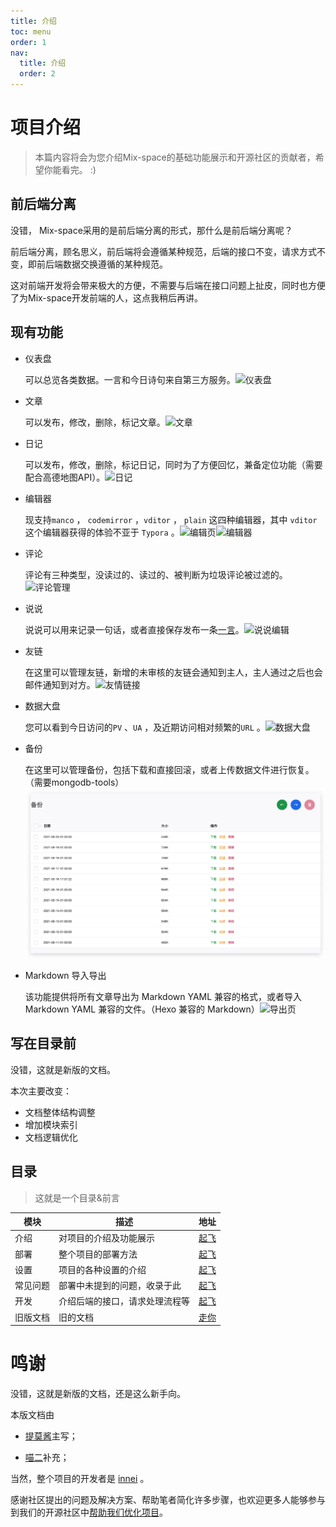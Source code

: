 ```yaml
---
title: 介绍
toc: menu
order: 1
nav:
  title: 介绍
  order: 2
---
```

# 项目介绍

> 本篇内容将会为您介绍Mix-space的基础功能展示和开源社区的贡献者，希望你能看完。 :)

## 前后端分离

没错， Mix-space采用的是前后端分离的形式，那什么是前后端分离呢？

前后端分离，顾名思义，前后端将会遵循某种规范，后端的接口不变，请求方式不变，即前后端数据交换遵循的某种规范。

这对前端开发将会带来极大的方便，不需要与后端在接口问题上扯皮，同时也方便了为Mix-space开发前端的人，这点我稍后再讲。

## 现有功能

- 仪表盘

  可以总览各类数据。一言和今日诗句来自第三方服务。![仪表盘](https://cdn.jsdelivr.net/gh/mx-space/docs-images@latest/images/V0BRMI.png)

- 文章

  可以发布，修改，删除，标记文章。![文章](https://cdn.jsdelivr.net/gh/mx-space/docs-images@latest/images/Vd1kAW.png)

- 日记

  可以发布，修改，删除，标记日记，同时为了方便回忆，兼备定位功能（需要配合高德地图API）。![日记](https://cdn.jsdelivr.net/gh/mx-space/docs-images@latest/images/mAwG4T.png)

- 编辑器

  现支持`manco` ， `codemirror` ，`vditor` ， `plain` 这四种编辑器，其中 `vditor` 这个编辑器获得的体验不亚于 `Typora` 。![编辑页](https://cdn.jsdelivr.net/gh/mx-space/docs-images@latest/images/ROaydk.png)![编辑器](https://cdn.jsdelivr.net/gh/mx-space/docs@latest/docs/images/manco.png)

- 评论

  评论有三种类型，没读过的、读过的、被判断为垃圾评论被过滤的。![评论管理](https://cdn.jsdelivr.net/gh/mx-space/docs-images@latest/images/oNhuO0.png)

- 说说

  说说可以用来记录一句话，或者直接保存发布一条[一言](https://hitokoto.cn/)。![说说编辑](https://cdn.jsdelivr.net/gh/mx-space/docs-images@latest/images/gMs43j.png)

- 友链

  在这里可以管理友链，新增的未审核的友链会通知到主人，主人通过之后也会邮件通知到对方。![友情链接](https://cdn.jsdelivr.net/gh/mx-space/docs-images@latest/images/2rNFVS.png)

- 数据大盘

  您可以看到今日访问的`PV` 、`UA` ，及近期访问相对频繁的`URL` 。![数据大盘](https://cdn.jsdelivr.net/gh/mx-space/docs-images@latest/images/2ke5KU.png)

- 备份

  在这里可以管理备份，包括下载和直接回滚，或者上传数据文件进行恢复。（需要mongodb-tools）![备份](https://raw.githubusercontent.com/mx-space/docs-images/master/images/0cTOSl.png)

- Markdown 导入导出

  该功能提供将所有文章导出为 Markdown YAML 兼容的格式，或者导入 Markdown YAML 兼容的文件。（Hexo 兼容的 Markdown）![导出页](https://cdn.jsdelivr.net/gh/mx-space/docs@latest/docs/images/server-md.png)

## 写在目录前

没错，这就是新版的文档。

本次主要改变：

- 文档整体结构调整
- 增加模块索引
- 文档逻辑优化

## 目录

> 这就是一个目录&前言

| 模块     | 描述                           | 地址                                                     |
| -------- | ------------------------------ | -------------------------------------------------------- |
| 介绍     | 对项目的介绍及功能展示         | [起飞](/feature)                                         |
| 部署     | 整个项目的部署方法             | [起飞](/deploy)                                          |
| 设置     | 项目的各种设置的介绍           | [起飞](/setting)                                         |
| 常见问题 | 部署中未提到的问题，收录于此   | [起飞](/help)                                            |
| 开发     | 介绍后端的接口，请求处理流程等 | [起飞](/dev)                                             |
| 旧版文档 | 旧的文档                       | [走你](https://github.com/mx-space/docs/tree/master/old) |


# 鸣谢
没错，这就是新版的文档，还是这么新手向。

本版文档由

- [提莫酱](https://www.timochan.cn)主写；

- [喵二](https://www.miaoer.xyz)补充；

当然，整个项目的开发者是 [innei](https://innei.ren) 。

感谢社区提出的问题及解决方案、帮助笔者简化许多步骤，也欢迎更多人能够参与到我们的开源社区中[帮助我们优化项目](https://github.com/mx-space)。
